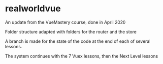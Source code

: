 # realworldvue

An update from the VueMastery course, done in April 2020

Folder structure adapted with folders for the router and the store

A branch is made for the state of the code at the end of each of several lessons.

The system continues with the 7 Vuex lessons, then the Next Level lessons
